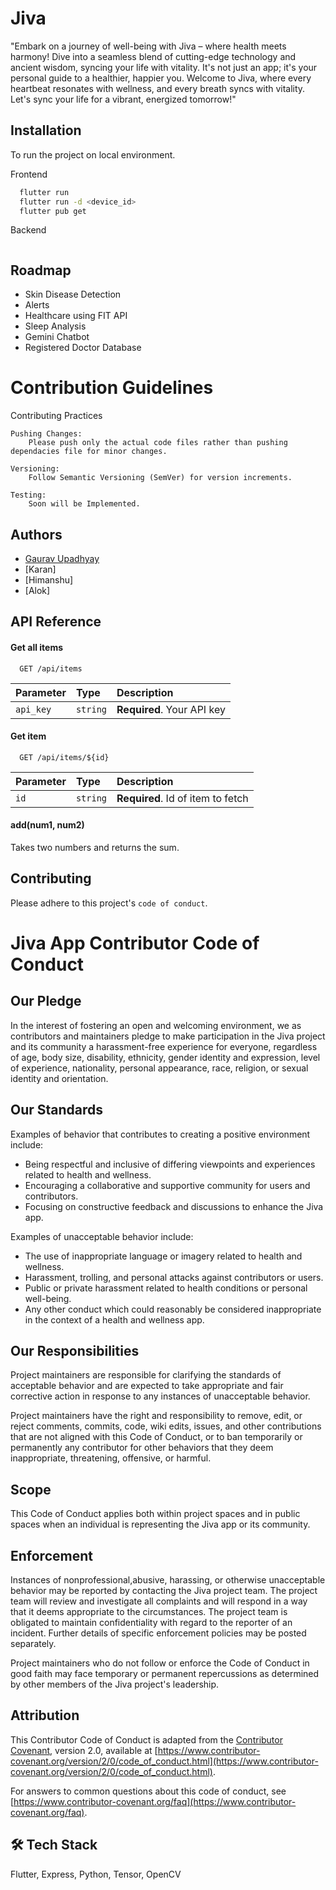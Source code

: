 
# Jiva      
"Embark on a journey of well-being with Jiva – where health meets harmony! Dive into a seamless blend of cutting-edge technology and ancient wisdom, syncing your life with vitality. It's not just an app; it's your personal guide to a healthier, happier you. Welcome to Jiva, where every heartbeat resonates with wellness, and every breath syncs with vitality. Let's sync your life for a vibrant, energized tomorrow!"



## Installation

To run the project on local environment.


Frontend

```bash
  flutter run
  flutter run -d <device_id>
  flutter pub get
```
    
Backend
```bash
```

## Roadmap

- Skin Disease Detection
- Alerts 
- Healthcare using FIT API
- Sleep Analysis
- Gemini Chatbot
- Registered Doctor Database

# Contribution Guidelines
Contributing Practices

    Pushing Changes:
        Please push only the actual code files rather than pushing dependacies file for minor changes.

    Versioning:
        Follow Semantic Versioning (SemVer) for version increments.

    Testing:
        Soon will be Implemented.
## Authors

- [Gaurav Upadhyay](https://www.github.com/itzzGaurav7)
- [Karan]
- [Himanshu]
- [Alok]



## API Reference

#### Get all items

```http
  GET /api/items
```

| Parameter | Type     | Description                |
| :-------- | :------- | :------------------------- |
| `api_key` | `string` | **Required**. Your API key |

#### Get item

```http
  GET /api/items/${id}
```

| Parameter | Type     | Description                       |
| :-------- | :------- | :-------------------------------- |
| `id`      | `string` | **Required**. Id of item to fetch |

#### add(num1, num2)

Takes two numbers and returns the sum.


## Contributing

Please adhere to this project's `code of conduct`.

# Jiva App Contributor Code of Conduct

## Our Pledge

In the interest of fostering an open and welcoming environment, we as contributors and maintainers pledge to make participation in the Jiva project and its community a harassment-free experience for everyone, regardless of age, body size, disability, ethnicity, gender identity and expression, level of experience, nationality, personal appearance, race, religion, or sexual identity and orientation.

## Our Standards

Examples of behavior that contributes to creating a positive environment include:

- Being respectful and inclusive of differing viewpoints and experiences related to health and wellness.
- Encouraging a collaborative and supportive community for users and contributors.
- Focusing on constructive feedback and discussions to enhance the Jiva app.

Examples of unacceptable behavior include:

- The use of inappropriate language or imagery related to health and wellness.
- Harassment, trolling, and personal attacks against contributors or users.
- Public or private harassment related to health conditions or personal well-being.
- Any other conduct which could reasonably be considered inappropriate in the context of a health and wellness app.

## Our Responsibilities

Project maintainers are responsible for clarifying the standards of acceptable behavior and are expected to take appropriate and fair corrective action in response to any instances of unacceptable behavior.

Project maintainers have the right and responsibility to remove, edit, or reject comments, commits, code, wiki edits, issues, and other contributions that are not aligned with this Code of Conduct, or to ban temporarily or permanently any contributor for other behaviors that they deem inappropriate, threatening, offensive, or harmful.

## Scope

This Code of Conduct applies both within project spaces and in public spaces when an individual is representing the Jiva app or its community.

## Enforcement

Instances of nonprofessional,abusive, harassing, or otherwise unacceptable behavior may be reported by contacting the Jiva project team. The project team will review and investigate all complaints and will respond in a way that it deems appropriate to the circumstances. The project team is obligated to maintain confidentiality with regard to the reporter of an incident. Further details of specific enforcement policies may be posted separately.

Project maintainers who do not follow or enforce the Code of Conduct in good faith may face temporary or permanent repercussions as determined by other members of the Jiva project's leadership.

## Attribution

This Contributor Code of Conduct is adapted from the [Contributor Covenant](https://www.contributor-covenant.org/), version 2.0, available at [https://www.contributor-covenant.org/version/2/0/code_of_conduct.html](https://www.contributor-covenant.org/version/2/0/code_of_conduct.html).

For answers to common questions about this code of conduct, see [https://www.contributor-covenant.org/faq](https://www.contributor-covenant.org/faq).


## 🛠 Tech Stack
Flutter, Express, Python, Tensor, OpenCV

